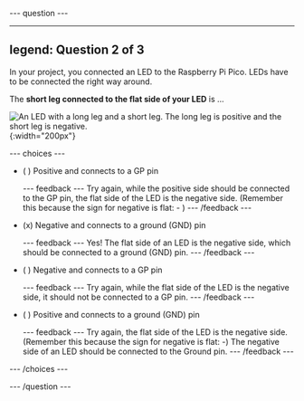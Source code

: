 
--- question ---

---
legend: Question 2 of 3
---

In your project, you connected an LED to the Raspberry Pi Pico. LEDs have to be connected the right way around. 

The **short leg connected to the flat side of your LED** is ...

![An LED with a long leg and a short leg. The long leg is positive and the short leg is negative.](images/pos-neg.png){:width="200px"}

--- choices ---

- ( )  Positive and connects to a GP pin

  --- feedback ---
Try again, while the positive side should be connected to the GP pin, the flat side of the LED is the negative side. (Remember this because the sign for negative is flat: - )
  --- /feedback ---

- (x)  Negative and connects to a ground (GND) pin  

  --- feedback ---
Yes! The flat side of an LED is the negative side, which should be connected to a ground (GND) pin.
  --- /feedback ---

- ( ) Negative and connects to a GP pin

  --- feedback ---
Try again, while the flat side of the LED is the negative side, it should not be connected to a GP pin.
  --- /feedback ---

- ( ) Positive and connects to a ground (GND) pin

  --- feedback ---
Try again, the flat side of the LED is the negative side. (Remember this because the sign for negative is flat: -) The negative side of an LED should be connected to the Ground pin.
  --- /feedback ---

--- /choices ---

--- /question ---
